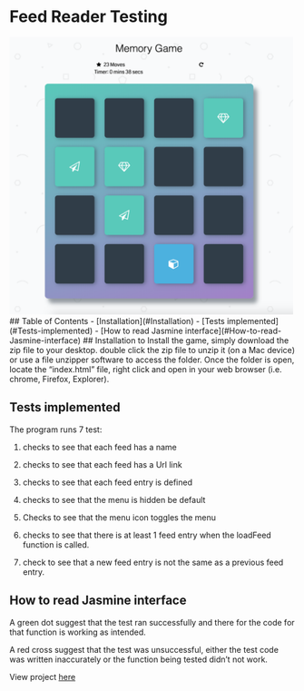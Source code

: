 # Feed Reader Testing
<img src="https://github.com/H-R-Design/Udacity-FEND-Memory-Game/blob/gh-pages/img/Memory%20Game.png" alt="drawing" width="500" height= "489"/>
## Table of Contents
- [Installation](#Installation)
- [Tests implemented](#Tests-implemented)
- [How to read Jasmine interface](#How-to-read-Jasmine-interface)
## Installation
to Install the game, simply download the zip file to your desktop. double click the zip file to unzip it (on a Mac device) or use a file unzipper software to access the folder. 
Once the folder is open, locate the “index.html” file, right click and open in your web browser (i.e. chrome, Firefox, Explorer). 

## Tests implemented
The program runs 7 test:

1. checks to see that each feed has a name
2. checks to see that each feed has a Url link 
3. checks to see that each feed entry is defined 

4. checks to see that the menu is hidden be default 
5. Checks to see that the menu icon toggles the menu

6. checks to see that there is at least 1 feed entry when the loadFeed function is called. 
7. check to see that a new feed entry is not the same as a previous feed entry.

## How to read Jasmine interface

A green dot suggest that the test ran successfully and there for the code for that function is working as intended. 

A red cross suggest that the test was unsuccessful, either the test code was written inaccurately or the function being tested didn’t not work.  

View project <a href="https://h-r-design.github.io/Udacity-FEND-Feed-Reader-Testing/#"> here</a> 
